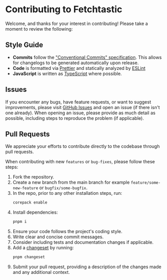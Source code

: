 # Contributing to Fetchtastic

Welcome, and thanks for your interest in contributing! Please take a moment to review the following:

## Style Guide

- **Commits** follow the ["Conventional Commits" specification](https://www.conventionalcommits.org/en/v1.0.0/). This allows for changelogs to be generated automatically upon release.
- **Code** is formatted via [Prettier](https://prettier.io/) and statically analyzed by [ESLint](https://eslint.org/)
- **JavaScript** is written as [TypeScript](https://www.typescriptlang.org/) where possible.

## Issues

If you encounter any bugs, have feature requests, or want to suggest improvements, please visit [GitHub Issues](https://github.com/fveracoechea/fetchtastic/issues) and
open an issue (if there isn't one already). When opening an issue, please provide as much detail as possible, including steps to reproduce the problem (if applicable).

## Pull Requests

We appreciate your efforts to contribute directly to the codebase through pull requests.

When contributing with new `features` or `bug-fixes`, please follow these steps:

1. Fork the repository.
2. Create a new branch from the main branch for example `feature/some-new-feature` or `bugfix/some-bugfix`.
3. In the repo, prior to any other installation steps, run:
   ```sh
   corepack enable
   ```
4. Install dependencies:
   ```sh
   pnpm i
   ```
5. Ensure your code follows the project's coding style.
6. Write clear and concise commit messages.
7. Consider including tests and documentation changes if applicable.
8. Add a [changeset](https://www.npmjs.com/package/@changesets/cli) by running:
   ```sh
   pnpm changeset
   ```
9. Submit your pull request, providing a description of the changes made and any additional context.
